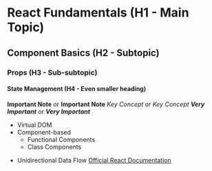# React Fundamentals (H1 - Main Topic)

## Component Basics (H2 - Subtopic)

### Props (H3 - Sub-subtopic)

#### State Management (H4 - Even smaller heading)
**Important Note** or __Important Note__
*Key Concept* or _Key Concept_
***Very Important*** or ___Very Important___
* Virtual DOM
* Component-based
    * Functional Components
    * Class Components
-   Unidirectional Data Flow
[Official React Documentation](https://react.dev/)